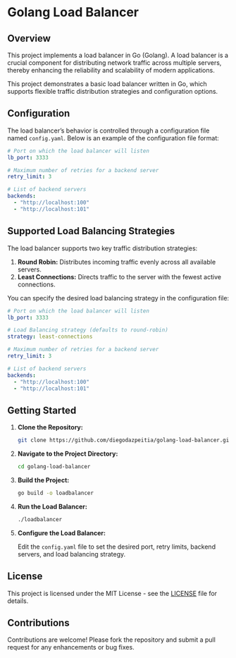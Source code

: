 # Golang Load Balancer

## Overview

This project implements a load balancer in Go (Golang). A load balancer is a crucial component for distributing network traffic across multiple servers, thereby enhancing the reliability and scalability of modern applications.

This project demonstrates a basic load balancer written in Go, which supports flexible traffic distribution strategies and configuration options.

## Configuration

The load balancer’s behavior is controlled through a configuration file named `config.yaml`. Below is an example of the configuration file format:

```yaml
# Port on which the load balancer will listen
lb_port: 3333

# Maximum number of retries for a backend server
retry_limit: 3

# List of backend servers
backends:
  - "http://localhost:100"
  - "http://localhost:101"
```

## Supported Load Balancing Strategies

The load balancer supports two key traffic distribution strategies:

1. **Round Robin:** Distributes incoming traffic evenly across all available servers.
2. **Least Connections:** Directs traffic to the server with the fewest active connections.

You can specify the desired load balancing strategy in the configuration file:

```yaml
# Port on which the load balancer will listen
lb_port: 3333

# Load Balancing strategy (defaults to round-robin)
strategy: least-connections

# Maximum number of retries for a backend server
retry_limit: 3

# List of backend servers
backends:
  - "http://localhost:100"
  - "http://localhost:101"
```

## Getting Started

1. **Clone the Repository:**

   ```bash
   git clone https://github.com/diegodazpeitia/golang-load-balancer.git
   ```

2. **Navigate to the Project Directory:**

   ```bash
   cd golang-load-balancer
   ```

3. **Build the Project:**

   ```bash
   go build -o loadbalancer
   ```

4. **Run the Load Balancer:**

   ```bash
   ./loadbalancer
   ```

5. **Configure the Load Balancer:**

   Edit the `config.yaml` file to set the desired port, retry limits, backend servers, and load balancing strategy.

## License

This project is licensed under the MIT License - see the [LICENSE](LICENSE) file for details.

## Contributions

Contributions are welcome! Please fork the repository and submit a pull request for any enhancements or bug fixes.
